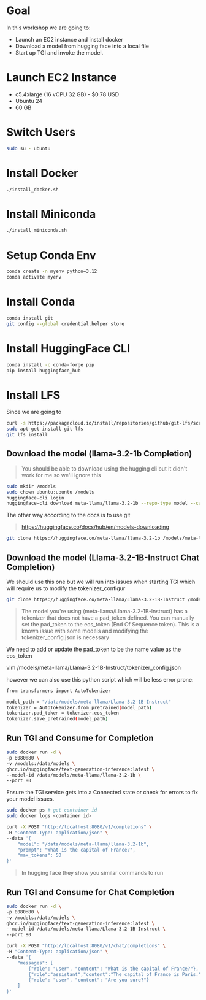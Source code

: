 # Goal

In this workshop we are going to:
- Launch an EC2 instance and install docker
- Download a model from hugging face into a local file
- Start up TGI and invoke the model.

# Launch EC2 Instance

- c5.4xlarge (16 vCPU 32 GB) - $0.78 USD
- Ubuntu 24
- 60 GB


# Switch Users
```sh
sudo su - ubuntu
```

# Install Docker

```sh
./install_docker.sh
```

# Install Miniconda

```sh
./install_miniconda.sh
```

# Setup Conda Env

```sh
conda create -n myenv python=3.12
conda activate myenv
```

# Install Conda

```sh
conda install git
git config --global credential.helper store
```

# Install HuggingFace CLI

```sh
conda install -c conda-forge pip
pip install huggingface_hub
```


# Install LFS

Since we are going to
```sh
curl -s https://packagecloud.io/install/repositories/github/git-lfs/script.deb.sh | sudo bash
sudo apt-get install git-lfs
git lfs install
```

## Download the model (llama-3.2-1b Completion)

> You should be able to download using the hugging cli but it didn't work for me so we'll ignore this

```sh (DONT DO)
sudo mkdir /models
sudo chown ubuntu:ubuntu /models
huggingface-cli login
huggingface-cli download meta-llama/llama-3.2-1b --repo-type model --cache-dir /models
```
The other way according to the docs is to use git

> https://huggingface.co/docs/hub/en/models-downloading

```sh
git clone https://huggingface.co/meta-llama/llama-3.2-1b /models/meta-llama/llama-3.2-1b
```

## Download the model (Llama-3.2-1B-Instruct Chat Completion)

We should use this one but we will run into issues when starting TGI which will require us to modify the tokenizer_configur
```sh (Dont use)
git clone https://huggingface.co/meta-llama/Llama-3.2-1B-Instruct /models/meta-llama/Llama-3.2-1B-Instruct
```

> The model you're using (meta-llama/Llama-3.2-1B-Instruct) has a tokenizer that does not have a pad_token defined. You can manually set the pad_token to the eos_token (End Of Sequence token). This is a known issue with some models and modifying the tokenizer_config.json is necessary

We need to add or update the pad_token to be the name value as the eos_token 

vim /models/meta-llama/Llama-3.2-1B-Instruct/tokenizer_config.json

however we can also use this python script which will be less error prone:

```sh
from transformers import AutoTokenizer

model_path = "/data/models/meta-llama/Llama-3.2-1B-Instruct"
tokenizer = AutoTokenizer.from_pretrained(model_path)
tokenizer.pad_token = tokenizer.eos_token
tokenizer.save_pretrained(model_path)
```

##  Run TGI and Consume for Completion

```sh
sudo docker run -d \
-p 8080:80 \
-v /models:/data/models \
ghcr.io/huggingface/text-generation-inference:latest \
--model-id /data/models/meta-llama/llama-3.2-1b \
--port 80
```

Ensure the TGI service gets into a Connected state or check for errors to fix your model issues.

```sh
sudo docker ps # get container id
sudo docker logs <container id>
```

```sh
curl -X POST "http://localhost:8080/v1/completions" \
-H "Content-Type: application/json" \
--data '{
    "model": "/data/models/meta-llama/llama-3.2-1b",
    "prompt": "What is the capital of France?",
    "max_tokens": 50
}'
```
> In hugging face they show you similar commands to run

##  Run TGI and Consume for Chat Completion

```sh
sudo docker run -d \
-p 8080:80 \
-v /models:/data/models \
ghcr.io/huggingface/text-generation-inference:latest \
--model-id /data/models/meta-llama/Llama-3.2-1B-Instruct \
--port 80
```

``` sh
curl -X POST "http://localhost:8080/v1/chat/completions" \
-H "Content-Type: application/json" \
--data '{
    "messages": [
        {"role": "user", "content": "What is the capital of France?"},
        {"role":"assistant","content":"The capital of France is Paris."},
        {"role": "user", "content": "Are you sure?"}
    ]
}'
```

